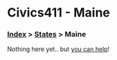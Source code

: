 # Civics411 - Maine

### [Index](../../README.md) > [States](../) > Maine

Nothing here yet.. but [you can help](../../CONTRIBUTING.md)!

